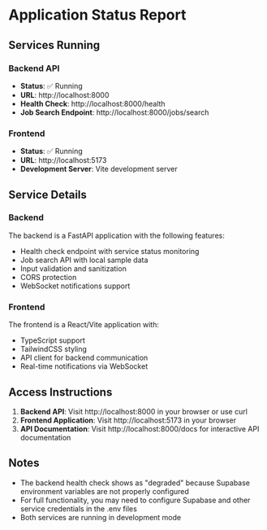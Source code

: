 # Application Status Report

## Services Running

### Backend API
- **Status**: ✅ Running
- **URL**: http://localhost:8000
- **Health Check**: http://localhost:8000/health
- **Job Search Endpoint**: http://localhost:8000/jobs/search

### Frontend
- **Status**: ✅ Running
- **URL**: http://localhost:5173
- **Development Server**: Vite development server

## Service Details

### Backend
The backend is a FastAPI application with the following features:
- Health check endpoint with service status monitoring
- Job search API with local sample data
- Input validation and sanitization
- CORS protection
- WebSocket notifications support

### Frontend
The frontend is a React/Vite application with:
- TypeScript support
- TailwindCSS styling
- API client for backend communication
- Real-time notifications via WebSocket

## Access Instructions

1. **Backend API**: Visit http://localhost:8000 in your browser or use curl
2. **Frontend Application**: Visit http://localhost:5173 in your browser
3. **API Documentation**: Visit http://localhost:8000/docs for interactive API documentation

## Notes

- The backend health check shows as "degraded" because Supabase environment variables are not properly configured
- For full functionality, you may need to configure Supabase and other service credentials in the .env files
- Both services are running in development mode